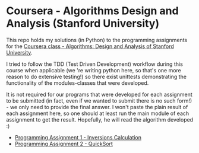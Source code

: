 # Coursera - Algorithms Design and Analysis (Stanford University)

This repo holds my solutions (in Python) to the programming assignments for the [Coursera class - Algorithms: Design and Analysis of Stanford University](https://www.coursera.org/learn/algorithm-design-analysis/home/welcome).

I tried to follow the TDD (Test Driven Development) workflow during this
course when applicable (we 're writing python here, so that's one more reason to do extensive testing!) so there exist unittests demonstrating the
functionality of the modules-classes that were developed.

It is not required for our programs that were developed for each assignment to be submitted (in fact, even if we wanted to submit there is no such 
form!) - we only need to provide the final answer. I won't paste the plain result of each assignment here, so one should at least run the main
module of each assignment to get the result. Hopefully, he will read the algorithm developed :) 

* [Programming Assignment 1 - Inversions Calculation](assignment1_inversions_calculator)
* [Programming Assignment 2 - QuickSort](assignment2_quicksort_count_comparisons)

